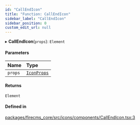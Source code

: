 ```yaml
---
id: "CallEndIcon"
title: "Function: CallEndIcon"
sidebar_label: "CallEndIcon"
sidebar_position: 0
custom_edit_url: null
---
```


▸ **CallEndIcon**(`props`): `Element`

#### Parameters

| Name | Type |
| :------ | :------ |
| `props` | [`IconProps`](../types/IconProps.md) |

#### Returns

`Element`

#### Defined in

[packages/firecms_core/src/icons/components/CallEndIcon.tsx:3](https://github.com/FireCMSco/firecms/blob/d45f3739/packages/firecms_core/src/icons/components/CallEndIcon.tsx#L3)
